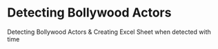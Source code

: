 # Detecting Bollywood Actors
 Detecting Bollywood Actors & Creating Excel Sheet when detected with time
